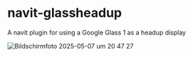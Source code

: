 # navit-glassheadup
A navit plugin for using a Google Glass 1 as a headup display




![Bildschirmfoto 2025-05-07 um 20 47 27](https://github.com/user-attachments/assets/08a23e47-c11a-4521-9736-843d3cbeca6a)
